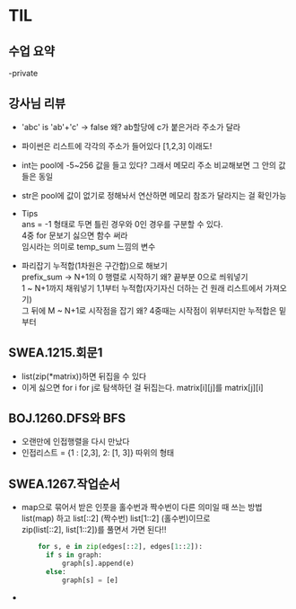 # TIL
## 수업 요약
-private


## 강사님 리뷰

- 'abc' is 'ab'+'c' -> false 왜? ab할당에 c가 붙은거라 주소가 달라

- 파이썬은 리스트에 각각의 주소가 들어있다 [1,2,3] 이래도!

- int는 pool에 -5~256 값을 들고 있다? 그래서 메모리 주소 비교해보면 그 안의 값들은 동일

- str은 pool에 값이 없기로 정해놔서 연산하면 메모리 참조가 달라지는 걸 확인가능

- Tips   
  ans = -1 형태로 두면 틀린 경우와 0인 경우를 구분할 수 있다.  
  4중 for 문보기 싫으면 함수 써라  
  임시라는 의미로 temp_sum 느낌의 변수  

- 파리잡기 누적합(1차원은 구간합)으로 해보기    
  prefix_sum -> N+1의 0 행렬로 시작하기 왜? 끝부분 0으로 씌워넣기    
  1 ~ N+1까지 채워넣기 1,1부터 누적합(자기자신 더하는 건 원래 리스트에서 가져오기)    
  그 뒤에  M ~ N+1로 시작점을 잡기 왜? 4중때는 시작점이 위부터지만 누적합은 밑부터  
  
  

## SWEA.1215.회문1
- list(zip(*matrix))하면 뒤집을 수 있다
- 이게 싫으면 for i for j로 탐색하던 걸 뒤집는다. matrix[i][j]를 matrix[j][i]

## BOJ.1260.DFS와 BFS
- 오랜만에 인접행렬을 다시 만났다
- 인접리스트 = {1 : [2,3], 2: [1, 3]} 따위의 형태

## SWEA.1267.작업순서
- map으로 묶어서 받은 인풋을 홀수번과 짝수번이 다른 의미일 때 쓰는 방법  
  list(map) 하고 list[::2] (짝수번) list[1::2] (홀수번)이므로  
  zip(list[::2], list[1::2])를 풀면서 가면 된다!!
  ```python
      for s, e in zip(edges[::2], edges[1::2]):
        if s in graph:
            graph[s].append(e)
        else:
            graph[s] = [e]
  ```
-
